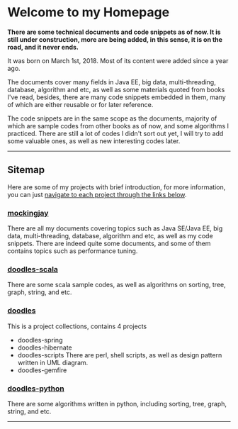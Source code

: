 # Welcome to my Homepage

<b>There are some technical documents and code snippets as of now. It is still under construction, more are being added, in this sense, it is on the road, and it never ends. </b>

It was born on March 1st, 2018. Most of its content were added since a year ago. 

The documents cover many fields in Java EE, big data, multi-threading, database, algorithm and etc, as well as some materials quoted from books I've read, besides, there are many code snippets embedded in them, many of which are either reusable or for later reference.

The code snippets are in the same scope as the documents, majority of which are sample codes from other books as of now, and some algorithms I practiced. There are still a lot of codes I didn't sort out yet, I will try to add some valuable ones, as well as new interesting codes later. 

---

## Sitemap

Here are some of my projects with brief introduction, for more information, you can just [navigate to each project through the links below](#mockingjay).

### [mockingjay]
There are all my documents covering topics such as Java SE/Java EE, big data, multi-threading, database, algorithm and etc, as well as my code snippets. There are indeed quite some documents, and some of them contains topics such as  performance tuning.

### [doodles-scala]
There are some scala sample codes, as well as algorithms on sorting, tree, graph, string, and etc. 

### [doodles]
This is a project collections, contains 4 projects
* doodles-spring
* doodles-hibernate
* doodles-scripts
    There are perl, shell scripts, as well as design pattern written in UML diagram.
* doodles-gemfire

### [doodles-python]
There are some algorithms written in python, including sorting, tree, graph, string, and etc. 

---
[mockingjay]:https://diojin.github.io/mockingjay "my documents and ad hoc code snippets"
[doodles-scala]:https://diojin.github.io/doodles-scala "my scala sample codes and some algorithms"
[doodles]:https://diojin.github.io/doodles "codes in spring, gemfire, shell & perl scripts, and uml of design pattern"
[doodles-python]:https://diojin.github.io/doodles-python "python codes"
